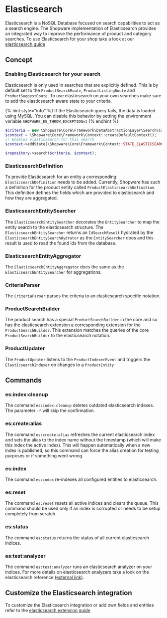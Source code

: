 # Elasticsearch

Elasticsearch is a NoSQL Database focused on search capabilities to act as a search engine.
The Shopware implementation of Elasticsearch provides an integrated way to improve the performance of product and category searches.
To use Elasticsearch for your shop take a look at our [elasticsearch guide](../../guides/hosting/infrastructure/elasticsearch/elasticsearch-setup.md)

## Concept

### Enabling Elasticsearch for your search
Elasticsearch is only used in searches that are explicitly defined.
This is by default set to the `ProductSearchRoute`, `ProductListingRoute` and `ProductSuggestRoute`.
To use elasticsearch on your own searches make sure to add the elasticsearch aware state to your criteria.

{% hint style="info" %}
If the Elasticsearch query fails, the data is loaded using MySQL. You can disable this behavior by setting the environment variable `SHOPWARE_ES_THROW_EXCEPTION=1`
{% endhint %}

```php
$criteria = new \Shopware\Core\Framework\DataAbstractionLayer\Search\Criteria();
$context = \Shopware\Core\Framework\Context::createDefaultContext();
// Enables elasticsearch for this search
$context->addState(\Shopware\Core\Framework\Context::STATE_ELASTICSEARCH_AWARE);

$repository->search($criteria, $context);
```

### ElasticsearchDefinition
To provide Elasticsearch for an entity a corresponding `ElasticsearchDefinition` needs to be added. Currently, Shopware has such a definition for the product entity called `ProductElasticsearchDefinition`.
This definition defines the fields which are provided to elasticsearch and how they are aggregated.

### ElasticsearchEntitySearcher
The `ElasticsearchEntitySearcher` decorates the `EntitySearcher` to map the entity search to the elasticsearch structure.
The `ElasticsearchEntitySearcher` returns an `IdSearchResult` hydrated by the `ElasticsearchEntitySearchHydrator` as the `EntitySearcher` does and this result is used to read the found ids from the database.

### ElasticsearchEntityAggregator
The `ElasticsearchEntityAggregator` does the same as the `ElasticsearchEntitySearcher` for aggregations.

### CriteriaParser
The `CriteriaParser` parses the criteria to an elasticsearch specific notation.

### ProductSearchBuilder
The product search has a special `ProductSearchBuilder` in the core and so has the elasticsearch extension a corresponding extension for the `ProductSearchBuilder`.
This extension matches the queries of the core `ProductSearchBuilder` to the elasticsearch notation.

### ProductUpdater
The `ProductUpdater` listens to the `ProductIndexerEvent` and triggers the `ElasticsearchIndexer` on changes to a `ProductEntity` 

## Commands

### es:index:cleanup
The command `es:index:cleanup` deletes outdated elasticsearch indexes.
The parameter `-f` will skip the confirmation.

### es:create:alias
The command `es:create:alias` refreshes the current elasticsearch index and sets the alias to the index name without the timestamp (which will make this index the active index).
This will happen automatically when a new index is published, so this command can force the alias creation for testing purposes or if something went wrong.

### es:index
The command `es:index` re-indexes all configured entities to elasticsearch.

### es:reset
The command `es:reset` resets all active indices and clears the queue. This command should be used only if an index is corrupted or needs to be setup completely from scratch.

### es:status
The command `es:status` returns the status of all current elasticsearch indices.

### es:test:analyzer
The command `es:test:analyzer` runs an elasticsearch analyzer on your indices. For more details on elasticsearch analyzers take a look on the elasticsearch reference [(external link)](https://www.elastic.co/guide/en/elasticsearch/reference/current/analysis-analyzers.html).

## Customize the Elasticsearch integration
To customize the Elasticsearch integration or add own fields and entities refer to the [elasticsearch extension guide](../../guides/plugins/plugins/elasticsearch)
